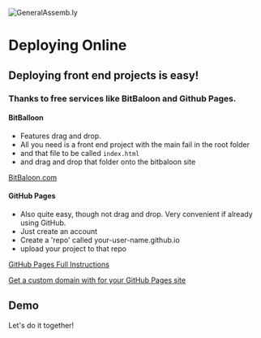 ![GeneralAssemb.ly](https://github.com/generalassembly/ga-ruby-on-rails-for-devs/raw/master/images/ga.png "GeneralAssemb.ly")

# Deploying Online

## Deploying front end projects is easy! 
### Thanks to free services like BitBaloon and Github Pages. 

#### BitBalloon
- Features drag and drop. 
- All you need is a front end project with the main fail in the root folder
- and that file to be called `index.html`
- and drag and drop that folder onto the bitbaloon site

[BitBaloon.com](https://www.bitballoon.com/)

#### GitHub Pages
- Also quite easy, though not drag and drop. Very convenient if already using GitHub.
- Just create an account
- Create a 'repo' called your-user-name.github.io
- upload your project to that repo

[GitHub Pages Full Instructions](https://pages.github.com/)

[Get a custom domain with for your GitHub Pages site](https://help.github.com/articles/using-a-custom-domain-with-github-pages/)

## Demo
Let's do it together!
